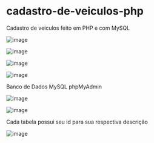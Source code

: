 # cadastro-de-veiculos-php
Cadastro de veiculos feito em PHP e com MySQL

![image](https://user-images.githubusercontent.com/66120423/185473236-63aa0a63-50ea-4650-bb93-7839d161022b.png)

![image](https://user-images.githubusercontent.com/66120423/185473557-858db9df-e297-4ac1-9891-f176d15abba4.png)

![image](https://user-images.githubusercontent.com/66120423/185478076-23e3fdc0-4262-4bac-b80c-a277e0db0475.png)

![image](https://user-images.githubusercontent.com/66120423/185473773-15d764d0-60c5-4ed8-8d72-dcb45d36a49e.png)

Banco de Dados MySQL phpMyAdmin

![image](https://user-images.githubusercontent.com/66120423/185478657-1d4528be-59df-441b-8bbf-9b37545aa575.png)

![image](https://user-images.githubusercontent.com/66120423/185478797-a03d086c-46f5-4f1c-83dc-710db0d00a3d.png)

Cada tabela possui seu id para sua respectiva descrição

![image](https://user-images.githubusercontent.com/66120423/185478901-db1ae276-cce1-4e7e-ab62-4f482b2e0b5a.png)
